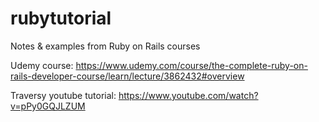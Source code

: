 # rubytutorial
Notes &amp; examples from Ruby on Rails courses

Udemy course: https://www.udemy.com/course/the-complete-ruby-on-rails-developer-course/learn/lecture/3862432#overview 

Traversy youtube tutorial: https://www.youtube.com/watch?v=pPy0GQJLZUM
